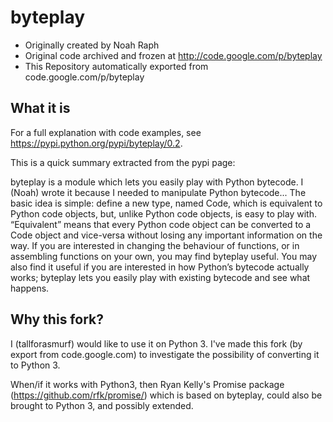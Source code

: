 # byteplay

* Originally created by Noah Raph
* Original code archived and frozen at http://code.google.com/p/byteplay
* This Repository automatically exported from code.google.com/p/byteplay

## What it is

For a full explanation with code examples, see https://pypi.python.org/pypi/byteplay/0.2.

This is a quick summary extracted from the pypi page:

byteplay is a module which lets you easily play with Python bytecode.
I (Noah) wrote it because I needed to manipulate Python bytecode...
The basic idea is simple: define a new type, named Code, which is equivalent to Python code objects,
but, unlike Python code objects, is easy to play with.
“Equivalent” means that every Python code object can be converted to a Code object and vice-versa
without losing any important information on the way.
If you are interested in changing the behaviour of functions,
or in assembling functions on your own, you may find byteplay useful.
You may also find it useful if you are interested in how Python’s bytecode actually works;
byteplay lets you easily play with existing bytecode and see what happens.

## Why this fork?

I (tallforasmurf) would like to use it on Python 3.
I've made this fork (by export from code.google.com)
to investigate the possibility of converting it to Python 3.

When/if it works with Python3, then Ryan Kelly's Promise package (https://github.com/rfk/promise/)
which is based on byteplay, could also be brought to Python 3, and possibly extended.


